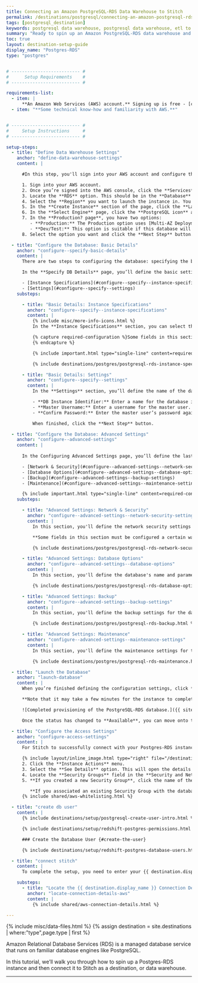 ```yaml
---
title: Connecting an Amazon PostgreSQL-RDS Data Warehouse to Stitch
permalink: /destinations/postgresql/connecting-an-amazon-postgresql-rds-data-warehouse-to-stitch
tags: [postgresql_destination]
keywords: postgresql data warehouse, postgresql data warehouse, etl to postgres, postgres etl, postgresql etl, postgres rds, postgres-rds, relational database services
summary: "Ready to spin up an Amazon PostgreSQL-RDS data warehouse and connect it to Stitch? This step-by-step tutorial will walk you through every part of the process."
toc: true
layout: destination-setup-guide
display_name: "Postgres-RDS"
type: "postgres"


# -------------------------- #
#      Setup Requirements    #
# -------------------------- #

requirements-list:
  - item: |
      **An Amazon Web Services (AWS) account.** Signing up is free - [click here](https://aws.amazon.com){:target="new"} or go to `https://aws.amazon.com` to create an account if you don't have one already.
  - item: "**Some technical know-how and familiarity with AWS.**"


# -------------------------- #
#     Setup Instructions     #
# -------------------------- #

setup-steps:
  - title: "Define Data Warehouse Settings"
    anchor: "define-data-warehouse-settings"
    content: |

      #In this step, you'll sign into your AWS account and configure the basic settings for the Postgres-RDS database.

      1. Sign into your AWS account.
      2. Once you’re signed into the AWS console, click the **Services** menu located in the top-left corner of the page.
      3. Locate the **RDS** option. This should be in the **Database** section of the page.{% include layout/inline_image.html type="right" file="/destinations/postgresql-rds-select-region.png" max-width="250px" alt="Selecting a Region in the RDS-AWS console." %}
      4. Select the **Region** you want to launch the instance in. You can do this by clicking the **Region drop-down menu** in the upper right corner of the console and selecting the appropriate region, as seen in the image to the right.
      5. In the **Create Instance** section of the page, click the **Launch a DB Instance** button.
      6. In the **Select Engine** page, click the **PostgreSQL icon** and then the **Select** button.
      7. In the **Production? page**, you have two options:
         - **Production:** The Production option uses [Multi-AZ Deployment](https://aws.amazon.com/rds/details/multi-az/) and [Provisioned IOPS Storage](http://docs.aws.amazon.com/AmazonRDS/latest/UserGuide/Overview.ProvisionedIOPS.html), which are features that are intended to guard against downtime and disk I/O performance issues. This option is a good idea if you or your company can’t afford downtime or you anticipate heavy usage of the database.
         - **Dev/Test:** This option is suitable if this database will operate outside of production, can handle downtime, don’t anticipate heavy usage, or if you simply are giving RDS a try by using the [Free Usage Tier](http://aws.amazon.com/rds/free).
      8. Select the option you want and click the **Next Step** button.

  - title: "Configure the Database: Basic Details"
    anchor: "configure--specify-basic-details"
    content: |
      There are two steps to configuring the database: specifying the basic details and configuring more advanced settings. In this step, you'll specify the basic details.

      In the **Specify DB Details** page, you’ll define the basic settings for your Postgres-RDS database. There are two sections on this page:

      - [Instance Specifications](#configure--specify--instance-specifications)
      - [Settings](#configure--specify--settings)
    substeps:

      - title: "Basic Details: Instance Specifications"
        anchor: "configure--specify--instance-specifications"
        content: |
          {% include misc/more-info-icons.html %}
          In the **Instance Specifications** section, you can select the licensing model, version, and more.

          {% capture required-configuration %}Some fields in this section must be configured a certain way to use Stitch. Required fields will be highlighted  and have a {{ notice-icon | replace:"TOOLTIP", "This field must be configured in the specified way to use Stitch." }} icon next to their name.
          {% endcapture %}

          {% include important.html type="single-line" content=required-configuration %}

          {% include destinations/postgres/postgresql-rds-instance-specifications.html %}

      - title: "Basic Details: Settings"
        anchor: "configure--specify--settings"
        content: |
          In the **Settings** section, you’ll define the name of the database and the master user credentials.

          - **DB Instance Identifier:** Enter a name for the database instance. This name must be unique for your account in the Region you selected.
          - **Master Username:** Enter a username for the master user. For info on the permissions this user is granted, [click here](http://docs.aws.amazon.com/AmazonRDS/latest/UserGuide/CHAP_PostgreSQL.html#PostgreSQL.Concepts).
          - **Confirm Password:** Enter the master user’s password again to confirm.

          When finished, click the **Next Step** button.

  - title: "Configure the Database: Advanced Settings"
    anchor: "configure--advanced-settings"
    content: |
      
      In the Configuring Advanced Settings page, you’ll define the last group of settings the instance needs to run. There are several sections on this page:

      - [Network & Security](#configure--advanced-settings--network-security-settings)
      - [Database Options](#configure--advanced-settings--database-options)
      - [Backup](#configure--advanced-settings--backup-settings)
      - [Maintenance](#configure--advanced-settings--maintenance-settings)

      {% include important.html type="single-line" content=required-configuration %}
    substeps:

      - title: "Advanced Settings: Network & Security"
        anchor: "configure--advanced-settings--network-security-settings"
        content: |
          In this section, you'll define the network security settings for the database.

          **Some fields in this section must be configured a certain way to use Stitch.**

          {% include destinations/postgres/postgresql-rds-network-security.html %}

      - title: "Advanced Settings: Database Options"
        anchor: "configure--advanced-settings--database-options"
        content: |
          In this section, you'll define the database's name and parameter settings.

          {% include destinations/postgres/postgresql-rds-database-options.html %}

      - title: "Advanced Settings: Backup"
        anchor: "configure--advanced-settings--backup-settings"
        content: |
          In this section, you'll define the backup settings for the database.

          {% include destinations/postgres/postgresql-rds-backup.html %}

      - title: "Advanced Settings: Maintenance"
        anchor: "configure--advanced-settings--maintenance-settings"
        content: |
          In this section, you'll define the maintenance settings for the database.

          {% include destinations/postgres/postgresql-rds-maintenance.html %}

  - title: "Launch the Database"
    anchor: "launch-database"
    content: |
      When you’re finished defining the configuration settings, click **Launch DB Instance** to create and launch the instance.

      **Note that it may take a few minutes for the instance to complete the provisioning process**. The status in the RDS Dashboard page will change to Available when the process completes:

      ![Completed provisioning of the PostgreSQL-RDS database.]({{ site.baseurl }}/images/destinations/postgresql-rds-available.png)

      Once the status has changed to **Available**, you can move onto the next step.

  - title: "Configure the Access Settings"
    anchor: "configure-access-settings"
    content: |
      For Stitch to successfully connect with your Postgres-RDS instance, you'll need to add our IP addresses to the appropriate database Security Group.

      {% include layout/inline_image.html type="right" file="/destinations/postgresql-rds-instance-actions.png" max-width="450px" alt="Selecting the PostgreSQL-RDS instance, then opening the Instance Actions menu on the RDS Dashboard page" %}1. In the RDS Dashboard page, click the **grey selection box** (this is the first column in the table) next to the PostgreSQL instance you created. It will turn blue when selected.
      2. Click the **Instance Actions** menu.
      3. Select the **See Details** option. This will open the details page for the instance.
      4. Locate the **Security Groups** field in the **Security and Network** section.
      5. **If you created a new Security Group**, click the name of the group that's in this field.

         **If you associated an existing Security Group with the database**, click the name of group you selected when you created the database in [Step 3](#configure--advanced-settings--network-security-settings).
      {% include shared/aws-whitelisting.html %}

  - title: "create db user"
    content: |
      {% include destinations/setup/postgresql-create-user-intro.html %}

      {% include destinations/setup/redshift-postgres-permissions.html %}

      ### Create the Database User {#create-the-user}

      {% include destinations/setup/redshift-postgres-database-users.html %}

  - title: "connect stitch"
    content: |
      To complete the setup, you need to enter your {{ destination.display_name }} connection details into the {{ app.page-names.dw-settings }} page in Stitch.

    substeps:
      - title: "Locate the {{ destination.display_name }} Connection Details"
        anchor: "locate-connection-details-aws"
        content: |
          {% include shared/aws-connection-details.html %}

---
```

{% include misc/data-files.html %}
{% assign destination = site.destinations | where:"type",page.type | first %}

Amazon Relational Database Services (RDS) is a managed database service that runs on familiar database engines like PostgreSQL.

In this tutorial, we’ll walk you through how to spin up a Postgres-RDS instance and then connect it to Stitch as a destination, or data warehouse.

---